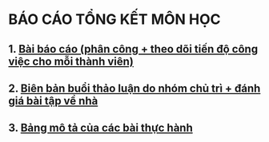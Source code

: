 # BÁO CÁO TỔNG KẾT MÔN HỌC
## 1. [Bài báo cáo  (phân công + theo dõi tiến độ công việc cho mỗi thành viên)](https://github.com/levanphuoc-dev/CS112.L21/blob/main/Seminar/README.md#ph%C3%A2n-c%C3%B4ng-c%C3%B4ng-vi%E1%BB%87c)
## 2. [Biên bản buổi thảo luận do nhóm chủ trì + đánh giá bài tập về nhà](https://github.com/levanphuoc-dev/CS112.L21/tree/main/Seminar#readme)
## 3. [Bảng mô tả của các bài thực hành](./)

